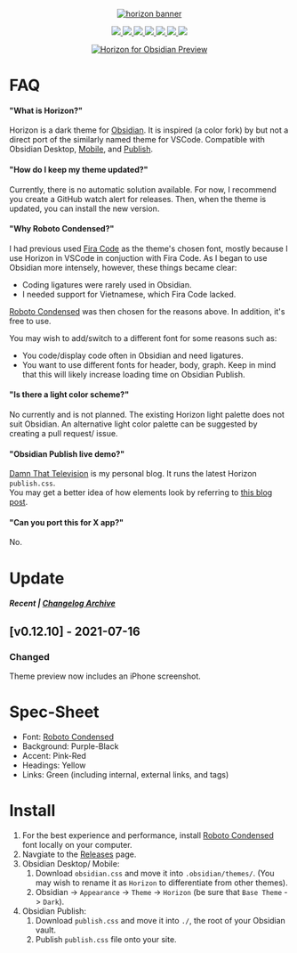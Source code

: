 <p align="center">
  <a href="https://horizontheme.com/">
    <img alt="horizon banner" src="https://i.imgur.com/pwBUCSe.png">
  </a>
</p>

<p align="center">
<a href="https://obsidian.md">
   <img src= "https://img.shields.io/badge/Obsidian-0.12.10-%237E6AD7">
<a href="https://github.com/tylernguyen/obsidian-horizon/issues">
   <img src="https://img.shields.io/github/issues/tylernguyen/obsidian-horizon"/> </a>
<a href="https://github.com/tylernguyen/obsidian-horizon/commits/master"> 
   <img src="https://img.shields.io/github/last-commit/tylernguyen/obsidian-horizon"/> </a>
<a href="https://github.com/tylernguyen/obsidian-horizon/blob/main/LICENSE">
   <img src="https://img.shields.io/badge/License-The%20Unlicense-informational.svg"> </a>
<a href="https://damnthattelevision.com/Contact">
   <img src="https://img.shields.io/badge/%40-Contact-FFF27D"> </a>
<a href="https://damnthattelevision.com/Support">
   <img src="https://img.shields.io/badge/%24-Support-ff69b4.svg"> </a>
<a href="">
   <img src="https://img.shields.io/badge/Contributions-Welcome-orange.svg"> </a>
</p>

<p align="center">
  <a href="https://github.com/tylernguyen/obsidian-horizon/blob/main/assets/preview.png">
    <img alt="Horizon for Obsidian Preview" src="https://github.com/tylernguyen/obsidian-horizon/blob/main/assets/preview.png">
  </a>
</p>

# FAQ

#### "What is Horizon?"

Horizon is a dark theme for [Obsidian](https://obsidian.md/). It is inspired (a color fork) by but not a direct port of the similarly named theme for VSCode. Compatible with Obsidian Desktop, [Mobile](https://obsidian.md/mobile), and [Publish](https://obsidian.md/publish). 

#### "How do I keep my theme updated?"
Currently, there is no automatic solution available. For now, I recommend you create a GitHub watch alert for releases. Then, when the theme is updated, you can install the new version.  

#### "Why Roboto Condensed?"

I had previous used [Fira Code](https://github.com/tonsky/FiraCode) as the theme's chosen font, mostly because I use Horizon in VSCode in conjuction with Fira Code. As I began to use Obsidian more intensely, however, these things became clear:
- Coding ligatures were rarely used in Obsidian. 
- I needed support for Vietnamese, which Fira Code lacked.  

[Roboto Condensed](https://fonts.google.com/specimen/Roboto+Condensed) was then chosen for the reasons above. In addition, it's free to use.

You may wish to add/switch to a different font for some reasons such as:
- You code/display code often in Obsidian and need ligatures.
- You want to use different fonts for header, body, graph. Keep in mind that this will likely increase loading time on Obsidian Publish.

#### "Is there a light color scheme?"

No currently and is not planned. The existing Horizon light palette does not suit Obsidian. An alternative light color palette can be suggested by creating a pull request/ issue.

#### "Obsidian Publish live demo?"

[Damn That Television](https://damnthattelevision.com) is my personal blog. It runs the latest Horizon `publish.css`.  
You may get a better idea of how elements look by referring to [this blog post](https://damnthattelevision.com/Blog/Preview+My+Horizon+Theme+for+Obsidian).  

#### "Can you port this for X app?"

No.

# Update
##### Recent | [Changelog Archive](https://github.com/tylernguyen/obsidian-horizon/blob/master/CHANGELOG.md)

## [v0.12.10] - 2021-07-16

### Changed
Theme preview now includes an iPhone screenshot.  

# Spec-Sheet

- Font: [Roboto Condensed](https://fonts.google.com/specimen/Roboto+Condensed)
- Background: Purple-Black
- Accent: Pink-Red
- Headings: Yellow
- Links: Green (including internal, external links, and tags)

# Install

1. For the best experience and performance, install [Roboto Condensed](https://fonts.google.com/specimen/Roboto+Condensed) font locally on your computer.
2. Navgiate to the [Releases](https://github.com/tylernguyen/obsidian-horizon/releases) page.
3. Obsidian Desktop/ Mobile:
   1. Download `obsidian.css` and move it into `.obsidian/themes/`. (You may wish to rename it as `Horizon` to differentiate from other themes).
   2. Obsidian -> `Appearance` -> `Theme` -> `Horizon` (be sure that `Base Theme` -> `Dark`).
4. Obsidian Publish:
   1. Download `publish.css` and move it into `./`, the root of your Obsidian vault.
   2. Publish `publish.css` file onto your site.
